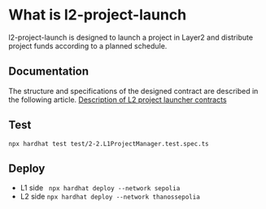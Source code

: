 # What is l2-project-launch
l2-project-launch is designed to launch a project in Layer2 and distribute project funds according to a planned schedule.



## Documentation

The structure and specifications of the designed contract are described in the following article. [Description of L2 project launcher contracts](./doc/README.md)



## Test 

```npx hardhat test test/2-2.L1ProjectManager.test.spec.ts```



## Deploy

- L1 side
``` npx hardhat deploy --network sepolia```
- L2 side
```npx hardhat deploy --network thanossepolia```
